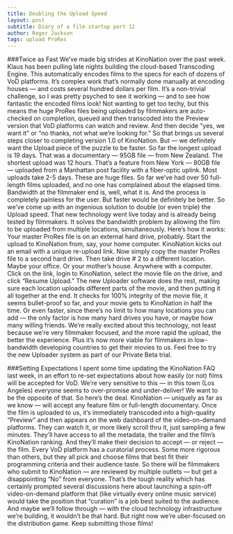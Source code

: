 ```yaml
---
title: Doubling the Upload Speed
layout: post
subtitle: Diary of a film startup part 12
author: Roger Jackson
tags: upload ProRes
---
```


###Twice as Fast
We’ve made big strides at KinoNation over the past week. Klaus has been pulling late nights building the cloud-based Transcoding Engine. This automatically encodes films to the specs for each of dozens of VoD platforms. It’s complex work that’s normally done manually at encoding houses — and costs several hundred dollars per film. It’s a non-trivial challenge, so I was pretty psyched to see it working — and to see how fantastic the encoded films look! Not wanting to get too techy, but this means the huge ProRes files being uploaded by filmmakers are auto-checked on completion, queued and then transcoded into the Preview version that VoD platforms can watch and review. And then decide “yes, we want it” or “no thanks, not what we’re looking for.” So that brings us several steps closer to completing version 1.0 of KinoNation. But — we definitely want the Upload piece of the puzzle to be faster. So far the longest upload is 19 days. That was a documentary — 95GB file — from New Zealand. The shortest upload was 12 hours. That’s a feature from New York — 80GB file — uploaded from a Manhattan post facility with a fiber-optic uplink. Most uploads take 2-5 days. These are huge files. So far we’ve had over 50 full-length films uploaded, and no one has complained about the elapsed time. Bandwidth at the filmmaker end is, well, what it is. And the process is completely painless for the user. But faster would be definitely be better. So we’ve come up with an ingenious solution to double (or even triple) the Upload speed. That new technology went live today and is already being tested by filmmakers. It solves the bandwidth problem by allowing the film to be uploaded from multiple locations, simultaneously. Here’s how it works: Your master ProRes file is on an external hard drive, probably. Start the upload to KinoNation from, say, your home computer. KinoNation kicks out an email with a unique re-upload link. Now simply copy the master ProRes file to a second hard drive. Then take drive # 2 to a different location. Maybe your office. Or your mother’s house. Anywhere with a computer. Click on the link, login to KinoNation, select the movie file on the drive, and click “Resume Upload.” The new Uploader software does the rest, making sure each location uploads different parts of the movie, and then putting it all together at the end. It checks for 100% integrity of the movie file, it seems bullet-proof so far, and your movie gets to KinoNation in half the time. Or even faster, since there’s no limit to how many locations you can add — the only factor is how many hard drives you have, or maybe how many willing friends. We’re really excited about this technology, not least because we’re very filmmaker focused, and the more rapid the upload, the better the experience. Plus it’s now more viable for filmmakers in low-bandwidth developing countries to get their movies to us. Feel free to try the new Uploader system as part of our Private Beta trial.

###Setting Expectations
I spent some time updating the KinoNation FAQ last week, in an effort to re-set expectations about how easily (or not) films will be accepted for VoD. We’re very sensitive to this — in this town (Los Angeles) everyone seems to over-promise and under-deliver! We want to be the opposite of that. So here’s the deal. KinoNation — uniquely as far as we know — will accept any feature film or full-length documentary. Once the film is uploaded to us, it’s immediately transcoded into a high-quality “Preview” and then appears on the web dashboard of the video-on-demand platforms. They can watch it, or more likely scroll thru it, just sampling a few minutes. They’ll have access to all the metadata, the trailer and the film’s KinoNation ranking. And they’ll make their decision to accept — or reject — the film. Every VoD platform has a curatorial process. Some more rigorous than others, but they all pick and choose films that best fit their programming criteria and their audience taste. So there will be filmmakers who submit to KinoNation — are reviewed by multiple outlets — but get a disappointing “No” from everyone. That’s the tough reality which has certainly prompted several discussions here about launching a spin-off video-on-demand platform that (like virtually every online music service) would take the position that “curation” is a job best suited to the audience. And maybe we’ll follow through — with the cloud technology infrastructure we’re building, it wouldn’t be that hard. But right now we’re uber-focused on the distribution game. Keep submitting those films!
